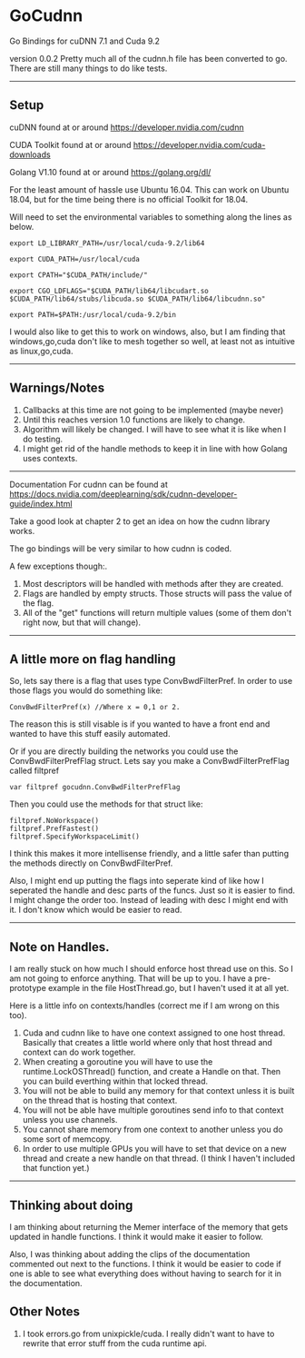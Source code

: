 # GoCudnn
Go Bindings for cuDNN 7.1 and Cuda 9.2

version 0.0.2 Pretty much all of the cudnn.h file has been converted to go.  There are still many things to do like tests.

---

## Setup

cuDNN found at or around https://developer.nvidia.com/cudnn

CUDA Toolkit found at or around https://developer.nvidia.com/cuda-downloads

Golang V1.10 found at or around  https://golang.org/dl/


For the least amount of hassle use Ubuntu 16.04.  This can work on Ubuntu 18.04, but for the time being there is no official Toolkit for 18.04.


Will need to set the environmental variables to something along the lines as below.  

```
export LD_LIBRARY_PATH=/usr/local/cuda-9.2/lib64

export CUDA_PATH=/usr/local/cuda

export CPATH="$CUDA_PATH/include/"

export CGO_LDFLAGS="$CUDA_PATH/lib64/libcudart.so $CUDA_PATH/lib64/stubs/libcuda.so $CUDA_PATH/lib64/libcudnn.so"

export PATH=$PATH:/usr/local/cuda-9.2/bin
```

I would also like to get this to work on windows, also, but I am finding that windows,go,cuda don't like to mesh together so well, at least not as intuitive as linux,go,cuda.


---

## Warnings/Notes


1. Callbacks at this time are not going to be implemented (maybe never)
2. Until this reaches version 1.0 functions are likely to change.  
3. Algorithm will likely be changed.  I will have to see what it is like when I do testing. 
4. I might get rid of the handle methods to keep it in line with how Golang uses contexts. 

---

Documentation For cudnn can be found at https://docs.nvidia.com/deeplearning/sdk/cudnn-developer-guide/index.html

Take a good look at chapter 2 to get an idea on how the cudnn library works.

The go bindings will be very similar to how cudnn is coded.

A few exceptions though:.  
1. Most descriptors will be handled with methods after they are created.
2. Flags are handled by empty structs. Those structs will pass the value of the flag.  
3. All of the "get" functions will return multiple values (some of them don't right now, but that will change).

---

## A little more on flag handling
So, lets say there is a flag that uses type ConvBwdFilterPref. In order to use those flags you would do something like:
```
ConvBwdFilterPref(x) //Where x = 0,1 or 2.
``` 
The reason this is still visable is if you wanted to have a front end and wanted to have this stuff easily automated. 


Or if you are directly building the networks you could use the ConvBwdFilterPrefFlag struct. 
Lets say you make a ConvBwdFilterPrefFlag called  filtpref 
```
var filtpref gocudnn.ConvBwdFilterPrefFlag
``` 
Then you could use the methods for that struct like:
```
filtpref.NoWorkspace()
filtpref.PrefFastest()
filtpref.SpecifyWorkspaceLimit()
```
I think this makes it more intellisense friendly, and a little safer than putting the methods directly on ConvBwdFilterPref.

Also, I might end up putting the flags into seperate kind of like how I seperated the handle and desc parts of the funcs.  Just so it is easier to find. I might change the order too.  Instead of leading with desc I might end with it.  I don't know which would be easier to read. 

---

## Note on Handles.  
I am really stuck on how much I should enforce host thread use on this. So I am not going to enforce anything. That will be up to you.  I have a pre-prototype example in the file HostThread.go, but I haven't used it at all yet.  

Here is a little info on contexts/handles (correct me if I am wrong on this too).  
1. Cuda and cudnn like to have one context assigned to one host thread.  Basically that creates a little world where only that host thread and context can do work together. 
2. When creating a goroutine you will have to use the runtime.LockOSThread() function, and create a Handle on that. Then you can build everthing within that locked thread.
3. You will not be able to build any memory for that context unless it is built on the thread that is hosting that context. 
4. You will not be able have multiple goroutines send info to that context unless you use channels.   
5. You cannot share memory from one context to another unless you do some sort of memcopy.   
6. In order to use multiple GPUs you will have to set that device on a new thread and create a new handle on that thread. (I think I haven't included that    function yet.)

---

## Thinking about doing

I am thinking about returning the Memer interface of the memory that gets updated in handle functions. I think it would make it easier to follow.

Also, I was thinking about adding the clips of the documentation commented out next to the functions. I think it would be easier to code if one is able to see what everything does without having to search for it in the documentation.  

## Other Notes 

1.  I took errors.go from unixpickle/cuda.  I really didn't want to have to rewrite that error stuff from the cuda runtime api. 




